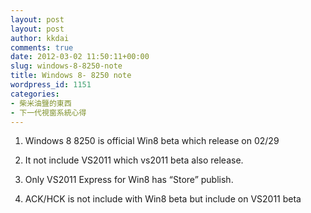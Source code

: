 ```yaml
---
layout: post
layout: post
author: kkdai
comments: true
date: 2012-03-02 11:50:11+00:00
slug: windows-8-8250-note
title: Windows 8- 8250 note
wordpress_id: 1151
categories:
- 柴米油鹽的東西
- 下一代視窗系統心得
---
```






	
  1. Windows 8 8250 is official Win8 beta which release on 02/29

	
  2. It not include VS2011 which vs2011 beta also release.

	
  3. Only VS2011 Express for Win8 has “Store” publish.

	
  4. ACK/HCK is not include with Win8 beta but include on VS2011 beta


